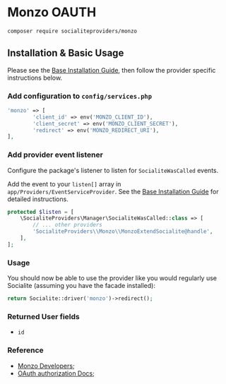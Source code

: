 # Monzo OAUTH

 ```bash
 composer require socialiteproviders/monzo
 ```

 ## Installation & Basic Usage

 Please see the [Base Installation Guide](https://socialiteproviders.com/usage/), then follow the provider specific instructions below.

 ### Add configuration to `config/services.php`

 ```php
 'monzo' => [
         'client_id' => env('MONZO_CLIENT_ID'),
         'client_secret' => env('MONZO_CLIENT_SECRET'),
         'redirect' => env('MONZO_REDIRECT_URI'),
 ],
 ```

 ### Add provider event listener

 Configure the package's listener to listen for `SocialiteWasCalled` events.

 Add the event to your `listen[]` array in `app/Providers/EventServiceProvider`. See the [Base Installation Guide](https://socialiteproviders.com/usage/) for detailed instructions.

 ```php
 protected $listen = [
     \SocialiteProviders\Manager\SocialiteWasCalled::class => [
         // ... other providers
         'SocialiteProviders\\Monzo\\MonzoExtendSocialite@handle',
     ],
 ];
 ```

 ### Usage

 You should now be able to use the provider like you would regularly use Socialite (assuming you have the facade installed):

 ```php
 return Socialite::driver('monzo')->redirect();
 ```

 ### Returned User fields

 - `id`


 ### Reference

 - [Monzo Developers](https://developers.monzo.com);
 - [OAuth authorization Docs](https://docs.monzo.com/#authentication);